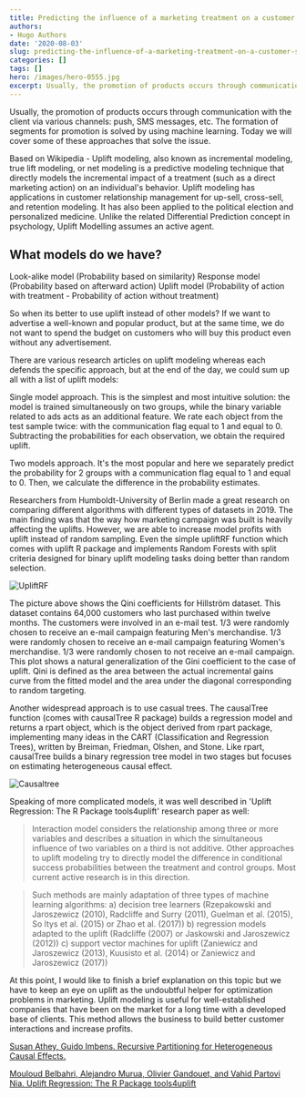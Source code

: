 ```yaml
---
title: Predicting the influence of a marketing treatment on a customer's purchase behavior
authors: 
- Hugo Authors
date: '2020-08-03'
slug: predicting-the-influence-of-a-marketing-treatment-on-a-customer-s-purchase-behavior
categories: []
tags: []
hero: /images/hero-0555.jpg
excerpt: Usually, the promotion of products occurs through communication with the client via various channels, push, SMS messages, etc. The formation of segments for promotion is solved by using machine learning. Today we will cover some of these approaches that solve the issue.
---
```



Usually, the promotion of products occurs through communication with the client via various channels: push, SMS messages, etc. The formation of segments for promotion is solved by using machine learning. Today we will cover some of these approaches that solve the issue.

Based on Wikipedia - Uplift modeling, also known as incremental modeling, true lift modeling, or net modeling is a predictive modeling technique that directly models the incremental impact of a treatment (such as a direct marketing action) on an individual's behavior. Uplift modeling has applications in customer relationship management for up-sell, cross-sell, and retention modeling. It has also been applied to the political election and personalized medicine. Unlike the related Differential Prediction concept in psychology, Uplift Modelling assumes an active agent.

## What models do we have?

Look-alike model (Probability based on similarity)
Response model (Probability based on afterward action)
Uplift model (Probability of action with treatment - Probability of action without treatment)


So when its better to use uplift instead of other models? If we want to advertise a well-known and popular product, but at the same time, we do not want to spend the budget on customers who will buy this product even without any advertisement.

There are various research articles on uplift modeling whereas each defends the specific approach, but at the end of the day, we could sum up all with a list of uplift models:

Single model approach. This is the simplest and most intuitive solution: the model is trained simultaneously on two groups, while the binary variable related to ads acts as an additional feature. We rate each object from the test sample twice: with the communication flag equal to 1 and equal to 0. Subtracting the probabilities for each observation, we obtain the required uplift.

Two models approach. It's the most popular and here we separately predict the probability for 2 groups with a communication flag equal to 1 and equal to 0.  Then, we calculate the difference in the probability estimates.

Researchers from Humboldt-University of Berlin made a great research on comparing different algorithms with different types of datasets in 2019. The main finding was that the way how marketing campaign was built is heavily affecting the uplifts. However, we are able to increase model profits with uplift instead of random sampling. Even the simple upliftRF function which comes with uplift R package and implements Random Forests with split criteria designed for binary uplift modeling tasks doing better than random selection.

![UpliftRF](/post/2020-08-03-predicting-the-influence-of-a-marketing-treatment-on-a-customer-s-purchase-behavior_files/upliftRF.png)

The picture above shows the Qini coefficients for Hillström dataset. This dataset contains 64,000 customers who last purchased within twelve months. The customers were involved in an e-mail test. 1/3 were randomly chosen to receive an e-mail campaign featuring Men's merchandise. 1/3 were randomly chosen to receive an e-mail campaign featuring Women's merchandise. 1/3 were randomly chosen to not receive an e-mail campaign. This plot shows a natural generalization of the Gini coefficient to the case of uplift. Qini is defined as the area between the actual incremental gains curve from the fitted model and the area under the diagonal corresponding to random targeting.

Another widespread approach is to use casual trees. The causalTree function (comes with causalTree R package) builds a regression model and returns a rpart object, which is the object derived from rpart package, implementing many ideas in the CART (Classification and Regression Trees), written by Breiman, Friedman, Olshen, and Stone. Like rpart, causalTree builds a binary regression tree model in two stages but focuses on estimating heterogeneous causal effect.

![Causaltree](/post/2020-08-03-predicting-the-influence-of-a-marketing-treatment-on-a-customer-s-purchase-behavior_files/causaltreepruned.png)



Speaking of more complicated models, it was well described in 'Uplift Regression: The R Package tools4uplift' research paper as well:

>Interaction model considers the relationship among three or more variables and describes a situation in which the simultaneous influence of two variables on a third is not additive. Other approaches to uplift modeling try to directly model the difference in conditional success probabilities between the treatment and control groups. Most current active research is in this direction. 

>Such methods are mainly adaptation of three types of machine learning algorithms: 
>a) decision tree learners (Rzepakowski and Jaroszewicz (2010), Radcliffe and Surry (2011), Guelman et al. (2015), So ltys et al. (2015) or Zhao et al. (2017))
b) regression models adapted to the uplift (Radcliffe (2007) or Jaskowski and Jaroszewicz (2012)) 
c) support vector machines for uplift (Zaniewicz and Jaroszewicz (2013), Kuusisto et al. (2014) or Zaniewicz and Jaroszewicz (2017))

At this point, I would like to finish a brief explanation on this topic but we have to keep an eye on uplift as the undoubtful helper for optimization problems in marketing. Uplift modeling is useful for well-established companies that have been on the market for a long time with a developed base of clients. This method allows the business to build better customer interactions and increase profits.

 
[Susan Athey, Guido Imbens. Recursive Partitioning for Heterogeneous Causal Effects.](http://arxiv.org/abs/1504.01132)

[Mouloud Belbahri, Alejandro Murua, Olivier Gandouet, and Vahid Partovi Nia. Uplift Regression: The R Package tools4uplift](https://dms.umontreal.ca/~murua/research/UpliftRegression.pdf)

